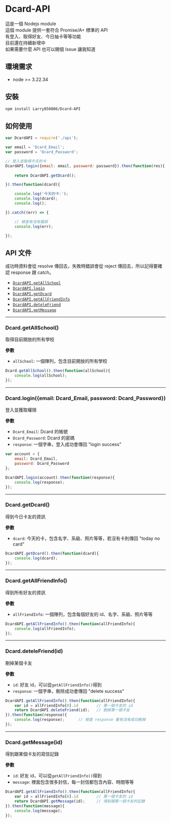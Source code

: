 # Dcard-API

這是一個 Nodejs module<br>
這個 module 提供一套符合 Promise/A+ 標準的 API<br>
有登入、取得好友、今日抽卡等等功能<br>
目前還在持續新增中<br>
如果需要什麼 API 也可以開個 Issue 讓我知道<br>

## 環境需求

- node >= 3.22.34

## 安裝

```bash
npm install Larry850806/Dcard-API
```

## 如何使用

```js
var DcardAPI = require('./api');

var email = 'Dcard_Email';
var password = 'Dcard_Password';

// 登入並取得今天的卡
DcardAPI.login({email: email, password: password}).then(function(res){
    
    return DcardAPI.getDcard();

}).then(function(dcard){

    console.log('今天的卡:');
    console.log(dcard);
    console.log();

}).catch((err) => {

    // 檢查有沒有錯誤
    console.log(err);

});
```
    
## API 文件

成功時資料會從 resolve 傳回去，失敗時錯誤會從 reject 傳回去，所以記得要確認 response 跟 catch。

- [`DcardAPI.getAllSchool`](#getAllSchool)
- [`DcardAPI.login`](#login)
- [`DcardAPI.getDcard`](#getDcard)
- [`DcardAPI.getAllFriendInfo`](#getAllFriendInfo)
- [`DcardAPI.deteleFriend`](#deleteFriend)
- [`DcardAPI.getMessage`](#getMessage)

---

<a name="getAllSchool" />

### Dcard.getAllSchool()

取得目前開放的所有學校<br>

__參數__

- `allSchool`: 一個陣列，包含目前開放的所有學校

```js
Dcard.getAllSchool().then(function(allSchool){
    console.log(allSchool);
});
```

---

<a name="login" />

### Dcard.login({email: Dcard_Email, password: Dcard_Password})

登入並獲取權限<br>

__參數__

- `Dcard_Email`: Dcard 的帳號
- `Dcard_Password`: Dcard 的密碼
- `response`: 一個字串，登入成功會傳回 "login success"

```js
var account = {
    email: Dcard_Email,
    password: Dcard_Password
};

DcardAPI.login(account).then(function(response){
    console.log(response);
});
```

---

<a name="getDcard" />

### Dcard.getDcard()

得到今日卡友的資訊<br>

__參數__

- `dcard`: 今天的卡，包含名字、系級、照片等等，若沒有卡則傳回 "today no card"

```js
DcardAPI.getDcard().then(function(dcard){
    console.log(dcard);
});
```

---

<a name="getAllFriendInfo" />

### Dcard.getAllFriendInfo()

得到所有好友的資訊<br>

__參數__

- `allFriendInfo`: 一個陣列，包含每個好友的 id、名字、系級、照片等等

```js
DcardAPI.getAllFriendInfo().then(function(allFriendInfo){
    console.log(allFriendInfo);
});
```

---

<a name="deleteFriend" />

### Dcard.deteleFriend(id)

刪掉某個卡友<br>

__參數__

- `id`: 好友 id，可以從`getAllFriendInfo()`得到
- `response`: 一個字串，刪除成功會傳回 "delete success"

```js
DcardAPI.getAllFriendInfo().then(function(allFriendInfo){
    var id = allFriendInfo[0].id        // 第一個卡友的 id
    return DcardAPI.deleteFriend(id);   // 刪掉第一個卡友
}).then(function(response){
    console.log(response);      // 檢查 response 看有沒有成功刪掉
});
```

---

<a name="getMessage" />

### Dcard.getMessage(id)

得到跟某個卡友的寫信記錄<br>

__參數__

- `id`: 好友 id，可以從`getAllFriendInfo()`得到
- `message`: 裡面包含很多封信，每一封信都包含內容、時間等等

```js
DcardAPI.getAllFriendInfo().then(function(allFriendInfo){
    var id = allFriendInfo[0].id        // 第一個卡友的 id
    return DcardAPI.getMessage(id);     // 得到跟第一個卡友的記錄
}).then(function(message){
    console.log(message);
});
```
